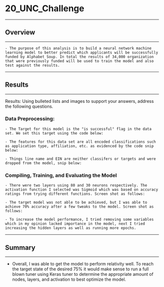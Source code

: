 # 20_UNC_Challenge
***
## Overview
***

    - The purpose of this analysis is to build a neural network machine learning model to better predict which applicants will be successfully funded by Alphabet Soup. In total the results of 34,000 organization that were previously funded will be used to train the model and also test against the results. 
***
## Results
***

Results: Using bulleted lists and images to support your answers, address the following questions.
### Data Preprocessing: 

    - The Target for this model is the "is successful" flag in the data set. We set this target using the code below: 

    - The features for this data set are all encoded classifications such as application type, affiliation, etc. as evidenced by the code snip below: 

    - Things line name and EIN are neither classifers or targets and were dropped from the model, snip below: 


### Compiling, Training, and Evaluating the Model

    - There were two layers using 80 and 30 neurons respectively. The activation function I selected was Sigmoid which was based on accuracy ratings from trying different functions. Screen shot as follows: 

    - The target model was not able to be achieved, but I was able to achieve 70% accuracy after a few tweaks to the model. Screen shot as follows: 

    - To increase the model performance, I tried removing some variables which in my opinion lacked importance in the model, next I tried increasing the hidden layers as well as running more epochs. 

***
## Summary
***
 - Overall, I was able to get the model to perform relativity well. To reach the target state of the desired 75% it would make sense to run a full blown tuner using Keras tuner to determine the appropriate amount of nodes, layers, and activation to best optimize the model.
